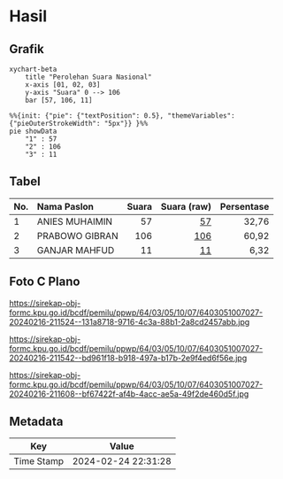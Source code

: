 # Hasil

## Grafik

```mermaid
xychart-beta
    title "Perolehan Suara Nasional"
    x-axis [01, 02, 03]
    y-axis "Suara" 0 --> 106
    bar [57, 106, 11]
```

```mermaid
%%{init: {"pie": {"textPosition": 0.5}, "themeVariables": {"pieOuterStrokeWidth": "5px"}} }%%
pie showData
    "1" : 57
    "2" : 106
    "3" : 11
```

## Tabel

| No. | Nama Paslon    | Suara | Suara (raw) | Persentase |
|:--- |:-------------- | -----:| -----------:| ----------:|
| 1   | ANIES MUHAIMIN | 57    | [57][p-1]   | 32,76      |
| 2   | PRABOWO GIBRAN | 106   | [106][p-2]  | 60,92      |
| 3   | GANJAR MAHFUD  | 11    | [11][p-3]   | 6,32       |


[p-1]: https://github.com/gigit-pemilu/pemilu-2024/blob/main/pilpres/hitung-suara/sub/64-kalimantan-timur/sub/03-berau/sub/05-tanjung-redeb/sub/1007-karang-ambun/sub/027-tps/sub/paslon-1.txt
[p-2]: https://github.com/gigit-pemilu/pemilu-2024/blob/main/pilpres/hitung-suara/sub/64-kalimantan-timur/sub/03-berau/sub/05-tanjung-redeb/sub/1007-karang-ambun/sub/027-tps/sub/paslon-2.txt
[p-3]: https://github.com/gigit-pemilu/pemilu-2024/blob/main/pilpres/hitung-suara/sub/64-kalimantan-timur/sub/03-berau/sub/05-tanjung-redeb/sub/1007-karang-ambun/sub/027-tps/sub/paslon-3.txt

## Foto C Plano

https://sirekap-obj-formc.kpu.go.id/bcdf/pemilu/ppwp/64/03/05/10/07/6403051007027-20240216-211524--131a8718-9716-4c3a-88b1-2a8cd2457abb.jpg

https://sirekap-obj-formc.kpu.go.id/bcdf/pemilu/ppwp/64/03/05/10/07/6403051007027-20240216-211542--bd961f18-b918-497a-b17b-2e9f4ed6f56e.jpg

https://sirekap-obj-formc.kpu.go.id/bcdf/pemilu/ppwp/64/03/05/10/07/6403051007027-20240216-211608--bf67422f-af4b-4acc-ae5a-49f2de460d5f.jpg


## Metadata

| Key        | Value               |
| ---------- | ------------------- |
| Time Stamp | 2024-02-24 22:31:28 |




